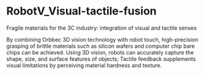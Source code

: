 # RobotV_Visual-tactile-fusion
Fragile materials for the 3C industry: integration of visual and tactile senses

By combining Orbbec 3D vision technology with robot touch, high-precision grasping of brittle materials such as silicon wafers and computer chip bare chips can be achieved. Using 3D vision, robots can accurately capture the shape, size, and surface features of objects; Tactile feedback supplements visual limitations by perceiving material hardness and texture.
